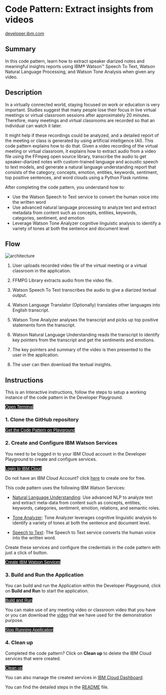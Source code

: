 <html>
    <style>
        .button.is-dark.is-small {
            font-family: 'IBM Plex Sans', sans-serif;
            background-color: #1a1a1a;
            border-color: white;
            color: #fff;
        }
        .button.is-dark.is-small:hover {
            font-family: 'IBM Plex Sans', sans-serif;
            background-color: #2a67f5;
            border-color: white;
            color: #fff;
        }
    </style>
</html>

# Code Pattern: Extract insights from videos
[developer.ibm.com](https://developer.ibm.com/patterns/extract-textual-insights-from-a-given-video/)
## Summary
In this code pattern, learn how to extract speaker diarized notes and meaningful insights reports using IBM® Watson™ Speech To Text, Watson Natural Language Processing, and Watson Tone Analysis when given any video.

## Description
In a virtually connected world, staying focused on work or education is very important. Studies suggest that many people lose their focus in live virtual meetings or virtual classroom sessions after approximately 20 minutes. Therefore, many meetings and virtual classrooms are recorded so that an individual can watch it later.

It might help if these recordings could be analyzed, and a detailed report of the meeting or class is generated by using artificial intelligence (AI). This code pattern explains how to do that. Given a video recording of the virtual meeting or virtual classroom, it explains how to extract audio from a video file using the FFmpeg open source library, transcribe the audio to get speaker-diarized notes with custom-trained language and acoustic speech to text models, and generate a natural language understanding report that consists of the category, concepts, emotion, entities, keywords, sentiment, top positive sentences, and word clouds using a Python Flask runtime.

After completing the code pattern, you understand how to:

- Use the Watson Speech to Text service to convert the human voice into the written word
- Use advanced natural language processing to analyze text and extract metadata from content such as concepts, entities, keywords, categories, sentiment, and emotion
- Leverage Watson Tone Analyzer cognitive linguistic analysis to identify a variety of tones at both the sentence and document level

## Flow
![architecture](https://developer.ibm.com/developer/default/patterns/extract-textual-insights-from-a-given-video/images/extract-textual-insights-from-a-given-video-flow.png)

1. User uploads recorded video file of the virtual meeting or a virtual classroom in the application.

2. FFMPG Library extracts audio from the video file.

3. Watson Speech To Text transcribes the audio to give a diarized textual output.

4. Watson Language Translator (Optionally) translates other languages into English transcript.

5. Watson Tone Analyzer analyses the transcript and picks up top positive statements form the transcript.

6. Watson Natural Language Understanding reads the transcript to identify key pointers from the transcript and get the sentiments and emotions.

7. The key pointers and summary of the video is then presented to the user in the application.

8. The user can then download the textual insights.

## Instructions

This is an Interactive instructions, follow the steps to setup a working instance of the code pattern in the Developer Playground.

<a class="button is-dark is-small" title="Open Terminal" href="didact://?commandId=terminal-for-nodejs-container:new" >Open Terminal</a>

### 1. Clone the GitHub repository

<a class="button is-dark is-small" title="Clone the Repo" href="didact://?commandId=vscode.didact.sendNamedTerminalAString&text=nodejs%20terminal%202$$git%20clone%20https%3A%2F%2Fgithub.com%2FIBM%2Fextract-textual-insights-from-video.git%20%26%26%20cd%20extract-textual-insights-from-video%2F%20%26%26%20pip3.8%20install%20-r%20requirements.txt" >Get the Code Pattern on Playground</a>

### 2. Create and Configure IBM Watson Services
You need to be logged in to your IBM Cloud account in the Developer Playground to create and configure services.

<a class="button is-dark is-small" title="Login to IBM Cloud" href="didact://?commandId=vscode.didact.sendNamedTerminalAString&text=nodejs%20terminal%202$$ibmcloud%20login%20--sso%20%26%26%20ibmcloud%20target%20--cf%20%26%26%20ibmcloud%20target%20-g%20%24(ibmcloud%20resource%20groups%20%7C%20awk%20%27FNR%3D%3D3%20%7Bprint%7D%27%20%7C%20awk%20%27%7Bprint%20%243%7D%27)">Login to IBM Cloud</a>

Do not have an IBM Cloud Account? click [here](https://cloud.ibm.com/registration) to create one for free.

This code pattern uses the following IBM Watson Services:

- [Natural Language Understanding](https://cloud.ibm.com/catalog/services/natural-language-understanding): Use advanced NLP to analyze text and extract meta-data from content such as concepts, entities, keywords, categories, sentiment, emotion, relations, and semantic roles.

- [Tone Analyzer](https://cloud.ibm.com/catalog/services/tone-analyzer): Tone Analyzer leverages cognitive linguistic analysis to identify a variety of tones at both the sentence and document level.

- [Speech to Text](https://cloud.ibm.com/catalog/services/speech-to-text): The Speech to Text service converts the human voice into the written word.

Create these services and configure the credentials in the code pattern with just a click of button.

<a class="button is-dark is-small" title="Create IBM Watson Services" href="didact://?commandId=vscode.didact.sendNamedTerminalAString&text=nodejs%20terminal%202$$chmod%20%2Bx%20.%2Fcreate-ibm-cloud-services.sh%20%26%26%20.%2Fcreate-ibm-cloud-services.sh" >Create IBM Watson Services</a>

### 3. Build and Run the Application
You can build and run the Application within the Developer Playground, click on **Build and Run** to start the application.

<a class="button is-dark is-small" title="Build and Run" href="didact://?commandId=vscode.didact.sendNamedTerminalAString&text=nodejs%20terminal%202$$python3.8%20app.py">Build and Run</a>

You can make use of any meeting video or classroom video that you have or you can download the [video](http://videos.bigdatauniversity.com/DV0101EN/Module_0_Welcome.mp4) that we have used for the demonstration purpose.

<a class="button is-dark is-small" title="Build and Run" href="didact://?commandId=vscode.didact.sendNamedTerminalCtrlC&text=nodejs%20terminal%202">Stop Running Application</a>

### 4. Clean up
Completed the code pattern? Click on **Clean up** to delete the IBM Cloud services that were created.

<a class="button is-dark is-small" title="Delete services from IBM Cloud" href="didact://?commandId=vscode.didact.sendNamedTerminalAString&text=nodejs%20terminal%202$$chmod%20%2Bx%20.%2Fdeleteservice.sh%20%26%26%20.%2Fdeleteservice.sh">Clean up</a>

You can also manage the created services in [IBM Cloud Dashboard](https://cloud.ibm.com/resources).

You can find the detailed steps in the [README](didact://?commandId=vscode.didact.openTutorial&file="extract-textual-insights-from-video.git%20%26%26%20cd%20extract-textual-insights-from-video%2FREADME.md") file.

